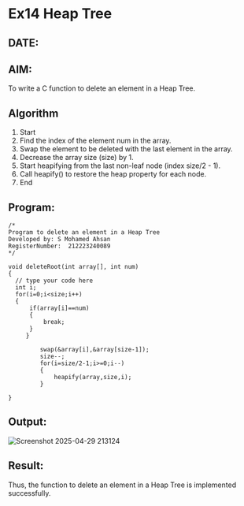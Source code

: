 # Ex14 Heap Tree
## DATE:
## AIM:
To write a C function to delete an element in a Heap Tree.

## Algorithm

1.	Start
2.	Find the index of the element num in the array.
3.	Swap the element to be deleted with the last element in the array.
4.	Decrease the array size (size) by 1.
5.	Start heapifying from the last non-leaf node (index size/2 - 1).
6.	Call heapify() to restore the heap property for each node.
7.	End
 
## Program:
```
/*
Program to delete an element in a Heap Tree
Developed by: S Mohamed Ahsan
RegisterNumber:  212223240089
*/
```
```
void deleteRoot(int array[], int num)
{
  // type your code here
  int i;
  for(i=0;i<size;i++)
  {
      if(array[i]==num)
      {
          break;
      }
     }
    
         swap(&array[i],&array[size-1]);
         size--;
         for(i=size/2-1;i>=0;i--)
         {
             heapify(array,size,i);
         }
     
}
```
## Output:
![Screenshot 2025-04-29 213124](https://github.com/user-attachments/assets/fe7851e9-f91f-4dc4-88b3-c1df229d9f4f)


## Result:
Thus, the function to delete an element in a Heap Tree is implemented successfully.
